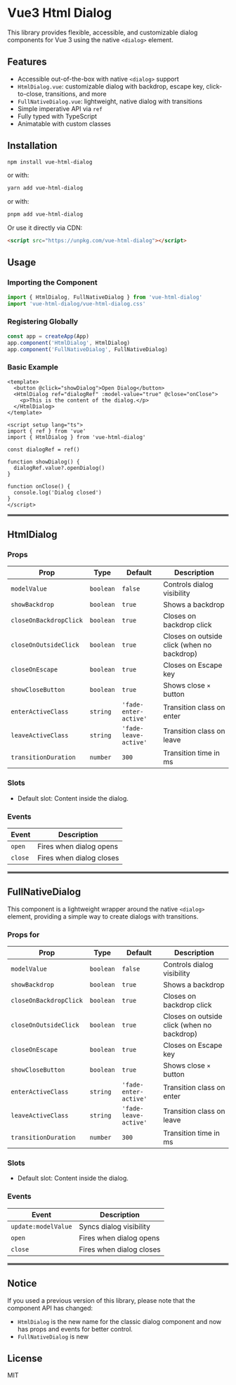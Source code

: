 # Vue3 Html Dialog

This library provides flexible, accessible, and customizable dialog components for Vue 3 using the native `<dialog>` element.

## Features

- Accessible out-of-the-box with native `<dialog>` support
- `HtmlDialog.vue`: customizable dialog with backdrop, escape key, click-to-close, transitions, and more
- `FullNativeDialog.vue`: lightweight, native dialog with transitions
- Simple imperative API via `ref`
- Fully typed with TypeScript
- Animatable with custom classes

## Installation

```bash
npm install vue-html-dialog
```
or with:

```bash
yarn add vue-html-dialog
```
or with:

```bash
pnpm add vue-html-dialog
```

Or use it directly via CDN:

```html
<script src="https://unpkg.com/vue-html-dialog"></script>
```

## Usage

### Importing the Component

```ts
import { HtmlDialog, FullNativeDialog } from 'vue-html-dialog'
import 'vue-html-dialog/vue-html-dialog.css'
```

### Registering Globally

```ts
const app = createApp(App)
app.component('HtmlDialog', HtmlDialog)
app.component('FullNativeDialog', FullNativeDialog)
```

### Basic Example

```vue
<template>
  <button @click="showDialog">Open Dialog</button>
  <HtmlDialog ref="dialogRef" :model-value="true" @close="onClose">
    <p>This is the content of the dialog.</p>
  </HtmlDialog>
</template>

<script setup lang="ts">
import { ref } from 'vue'
import { HtmlDialog } from 'vue-html-dialog'

const dialogRef = ref()

function showDialog() {
  dialogRef.value?.openDialog()
}

function onClose() {
  console.log('Dialog closed')
}
</script>
```
<hr style="border:2px solid gray">

## HtmlDialog

### Props

| Prop                  | Type      | Default      | Description |
|-----------------------|-----------|--------------|-------------|
| `modelValue`          | `boolean` | `false`      | Controls dialog visibility |
| `showBackdrop`        | `boolean` | `true`       | Shows a backdrop |
| `closeOnBackdropClick`| `boolean` | `true`       | Closes on backdrop click |
| `closeOnOutsideClick` | `boolean` | `true`       | Closes on outside click (when no backdrop) |
| `closeOnEscape`       | `boolean` | `true`       | Closes on Escape key |
| `showCloseButton`     | `boolean` | `true`       | Shows close `×` button |
| `enterActiveClass`    | `string`  | `'fade-enter-active'` | Transition class on enter |
| `leaveActiveClass`    | `string`  | `'fade-leave-active'` | Transition class on leave |
| `transitionDuration`  | `number`  | `300`        | Transition time in ms |

### Slots

- Default slot: Content inside the dialog.

### Events

| Event     | Description |
|-----------|-------------|
| `open`     | Fires when dialog opens |
| `close`    | Fires when dialog closes |

<hr style="border:2px solid gray">

## FullNativeDialog
This component is a lightweight wrapper around the native `<dialog>` element, providing a simple way to create dialogs with transitions.

### Props for

| Prop                  | Type      | Default      | Description |
|-----------------------|-----------|--------------|-------------|
| `modelValue`          | `boolean` | `false`      | Controls dialog visibility |
| `showBackdrop`        | `boolean` | `true`       | Shows a backdrop |
| `closeOnBackdropClick`| `boolean` | `true`       | Closes on backdrop click |
| `closeOnOutsideClick` | `boolean` | `true`       | Closes on outside click (when no backdrop) |
| `closeOnEscape`       | `boolean` | `true`       | Closes on Escape key |
| `showCloseButton`     | `boolean` | `true`       | Shows close `×` button |
| `enterActiveClass`    | `string`  | `'fade-enter-active'` | Transition class on enter |
| `leaveActiveClass`    | `string`  | `'fade-leave-active'` | Transition class on leave |
| `transitionDuration`  | `number`  | `300`        | Transition time in ms |

### Slots

- Default slot: Content inside the dialog.

### Events

| Event     | Description |
|-----------|-------------|
| `update:modelValue` | Syncs dialog visibility |
| `open`     | Fires when dialog opens |
| `close`    | Fires when dialog closes |

<hr style="border:2px solid gray">

## Notice
If you used a previous version of this library, please note that the component API has changed:
- `HtmlDialog` is the new name for the classic dialog component and now has props and events for better control.
- `FullNativeDialog` is new

## License

MIT